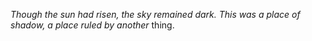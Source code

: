 *Though the sun had risen, the sky remained dark. This was a place of shadow, a place ruled by another* thing.